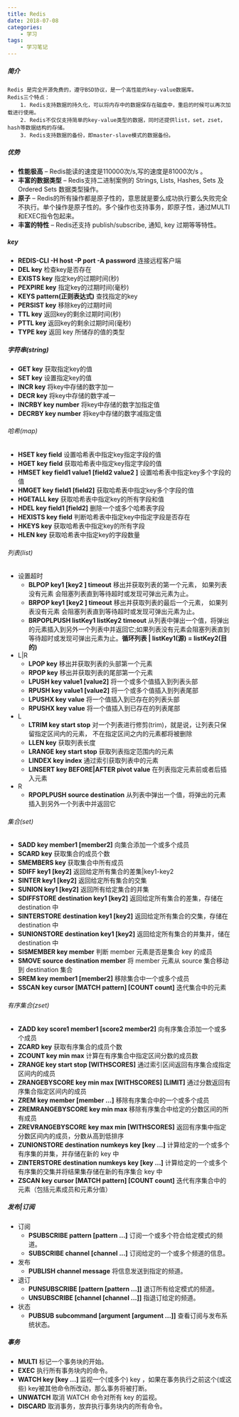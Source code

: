 ```yaml
---
title: Redis
date: 2018-07-08
categories:
	- 学习
tags:
	- 学习笔记
---
```


##### 简介
    Redis 是完全开源免费的，遵守BSD协议，是一个高性能的key-value数据库。
    Redis三个特点：
        1. Redis支持数据的持久化，可以将内存中的数据保存在磁盘中，重启的时候可以再次加载进行使用。
        2. Redis不仅仅支持简单的key-value类型的数据，同时还提供list，set，zset，hash等数据结构的存储。
        3. Redis支持数据的备份，即master-slave模式的数据备份。

##### 优势
* **性能极高** – Redis能读的速度是110000次/s,写的速度是81000次/s 。
* **丰富的数据类型** – Redis支持二进制案例的 Strings, Lists, Hashes, Sets 及 Ordered Sets 数据类型操作。
* **原子** – Redis的所有操作都是原子性的，意思就是要么成功执行要么失败完全不执行。单个操作是原子性的。多个操作也支持事务，即原子性，通过MULTI和EXEC指令包起来。
* **丰富的特性** – Redis还支持 publish/subscribe, 通知, key 过期等等特性。

<!-- more -->

##### key
* **REDIS-CLI -H host -P port -A password**  连接远程客户端
* **DEL key**  检查key是否存在
* **EXISTS key**  指定key的过期时间(秒)
* **PEXPIRE key**  指定key的过期时间(毫秒)
* **KEYS pattern(正则表达式)**  查找指定的key
* **PERSIST key**  移除key的过期时间
* **TTL key**  返回key的剩余过期时间(秒)
* **PTTL key**  返回key的剩余过期时间(毫秒)
* **TYPE key**  返回 key 所储存的值的类型

##### 字符串(string)
* **GET key**  获取指定key的值
* **SET key**  设置指定key的值
* **INCR key**  将key中存储的数字加一
* **DECR key**  将key中存储的数字减一
* **INCRBY key number**  将key中存储的数字加指定值
* **DECRBY key number**  将key中存储的数字减指定值


###### 哈希(map)
* **HSET key field**  设置哈希表中指定key指定字段的值
* **HGET key field**  获取哈希表中指定key指定字段的值
* **HMSET key field1 value1 [field2 value2 ]**  设置哈希表中指定key多个字段的值
* **HMGET key field1 [field2]**  获取哈希表中指定key多个字段的值
* **HGETALL key**  获取哈希表中指定key的所有字段和值
* **HDEL key field1 [field2]**  删除一个或多个哈希表字段
* **HEXISTS key field**  判断哈希表中指定key中指定字段是否存在
* **HKEYS key**  获取哈希表中指定key的所有字段
* **HLEN key**  获取哈希表中指定key的字段数量

###### 列表(list)
* 设置超时
    + **BLPOP key1 [key2 ] timeout** 移出并获取列表的第一个元素， 如果列表没有元素
会阻塞列表直到等待超时或发现可弹出元素为止。
	+ **BRPOP key1 [key2 ] timeout** 移出并获取列表的最后一个元素， 如果列表没有元素
会阻塞列表直到等待超时或发现可弹出元素为止。
	+ **BRPOPLPUSH listKey1 listKey2 timeout** 从列表中弹出一个值，将弹出的元素插入到另外一个列表中并返回它;如果列表没有元素会阻塞列表直到等待超时或发现可弹出元素为止。**循环列表 | listKey1(源) = listKey2(目的)**
* L|R
	+ **LPOP key** 移出并获取列表的头部第一个元素
	+ **RPOP key** 移出并获取列表的尾部第一个元素
	+ **LPUSH key value1 [value2]** 将一个或多个值插入到列表头部
	+ **RPUSH key value1 [value2]** 将一个或多个值插入到列表尾部
	+ **LPUSHX key value** 将一个值插入到已存在的列表头部
	+ **RPUSHX key value** 将一个值插入到已存在的列表尾部
* L
    + **LTRIM key start stop** 对一个列表进行修剪(trim)，就是说，让列表只保留指定区间内的元素，
不在指定区间之内的元素都将被删除
	+ **LLEN key** 获取列表长度
	+ **LRANGE key start stop** 获取列表指定范围内的元素
	+ **LINDEX key index** 通过索引获取列表中的元素
	+ **LINSERT key BEFORE|AFTER pivot value** 在列表指定元素前或者后插入元素
* R
	+ **RPOPLPUSH source destination** 从列表中弹出一个值，将弹出的元素插入到另外一个列表中并返回它

###### 集合(set)
* **SADD key member1 [member2]** 向集合添加一个或多个成员
* **SCARD key** 获取集合的成员个数
* **SMEMBERS key** 获取集合中所有成员
* **SDIFF key1 [key2]** 返回给定所有集合的差集|key1-key2
* **SINTER key1 [key2]** 返回给定所有集合的交集
* **SUNION key1 [key2]** 返回所有给定集合的并集
* **SDIFFSTORE destination key1 [key2]** 返回给定所有集合的差集，存储在 destination 中
* **SINTERSTORE destination key1 [key2]** 返回给定所有集合的交集，存储在 destination 中
* **SUNIONSTORE destination key1 [key2]** 返回给定所有集合的并集并，储在 destination 中
* **SISMEMBER key member** 判断 member 元素是否是集合 key 的成员
* **SMOVE source destination member** 将 member 元素从 source 集合移动到 destination 集合
* **SREM key member1 [member2]** 移除集合中一个或多个成员
* **SSCAN key cursor [MATCH pattern] [COUNT count]** 迭代集合中的元素

###### 有序集合(zset)
* **ZADD key score1 member1 [score2 member2]** 向有序集合添加一个或多个成员
* **ZCARD key** 获取有序集合的成员个数
* **ZCOUNT key min max** 计算在有序集合中指定区间分数的成员数
* **ZRANGE key start stop [WITHSCORES]** 通过索引区间返回有序集合成指定区间内的成员
* **ZRANGEBYSCORE key min max [WITHSCORES] [LIMIT]** 通过分数返回有序集合指定区间内的成员
* **ZREM key member [member ...]** 移除有序集合中的一个或多个成员
* **ZREMRANGEBYSCORE key min max** 移除有序集合中给定的分数区间的所有成员
* **ZREVRANGEBYSCORE key max min [WITHSCORES]** 返回有序集中指定分数区间内的成员，分数从高到低排序
* **ZUNIONSTORE destination numkeys key [key ...]** 计算给定的一个或多个有序集的并集，并存储在新的 key 中
* **ZINTERSTORE destination numkeys key [key ...]** 计算给定的一个或多个有序集的交集并将结果集存储在新的有序集合 key 中
* **ZSCAN key cursor [MATCH pattern] [COUNT count]** 迭代有序集合中的元素（包括元素成员和元素分值）

##### 发布|订阅
* 订阅
	+ **PSUBSCRIBE pattern [pattern ...]** 订阅一个或多个符合给定模式的频道。
	+ **SUBSCRIBE channel [channel ...]** 订阅给定的一个或多个频道的信息。
* 发布
	+ **PUBLISH channel message** 将信息发送到指定的频道。
* 退订
	+ **PUNSUBSCRIBE [pattern [pattern ...]]** 退订所有给定模式的频道。
	+ **UNSUBSCRIBE [channel [channel ...]]** 指退订给定的频道。
* 状态 
    + **PUBSUB subcommand [argument [argument ...]]** 查看订阅与发布系统状态。

##### 事务
* **MULTI** 标记一个事务块的开始。
* **EXEC** 执行所有事务块内的命令。
* **WATCH key [key ...]** 监视一个(或多个) key ，如果在事务执行之前这个(或这些) key被其他命令所改动，那么事务将被打断。
* **UNWATCH** 取消 WATCH 命令对所有 key 的监视。
* **DISCARD** 取消事务，放弃执行事务块内的所有命令。